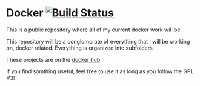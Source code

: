 Docker  [![Build Status](https://circleci.com/gh/jgkamat/dockerfiles.svg?&style=svg)](https://circleci.com/gh/jgkamat/dockerfiles)
======

This is a public repository where all of my current docker work will be.

This repository will be a conglomorate of everything that I will be working on, docker related. Everything is organized into subfolders.

These projects are on the [docker hub](https://hub.docker.com/u/jgkamat/)

If you find somthing useful, feel free to use it as long as you follow the GPL V3!
